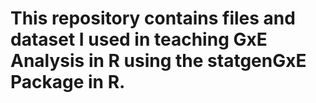 # This repository contains files and dataset I used in teaching GxE Analysis in R using the statgenGxE Package in R.
